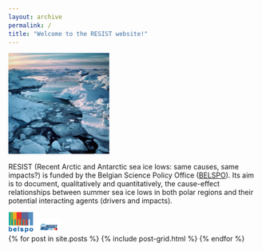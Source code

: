 ```yaml
---
layout: archive
permalink: /
title: "Welcome to the RESIST website!"
---
```


<img src="/images/seaice.png" alt="Sea ice"  width="40%"> 

RESIST (Recent Arctic and Antarctic sea ice lows: same causes, same impacts?) is funded by the Belgian Science Policy Office ([BELSPO](https://www.belspo.be/belspo/index_en.stm)). Its aim is to document, qualitatively and quantitatively, the cause-effect relationships between summer sea ice lows in both polar regions and their potential interacting agents (drivers and impacts).

<img src="/images/BELSPO_logo.jpg" height="10%" width="10%"> 

<img src="/images/RESIST_Logo06022023_1.png" height="10%" width="10%"> 

<div class="tiles">
{% for post in site.posts %}
	{% include post-grid.html %}
{% endfor %}
</div><!-- /.tiles -->
